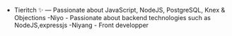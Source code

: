 - Tieritch ✨ — Passionate about JavaScript, NodeJS, PostgreSQL, Knex & Objections
-Niyo   - Passionate about backend technologies such as NodeJS,expressjs
-Niyang  - Front developper